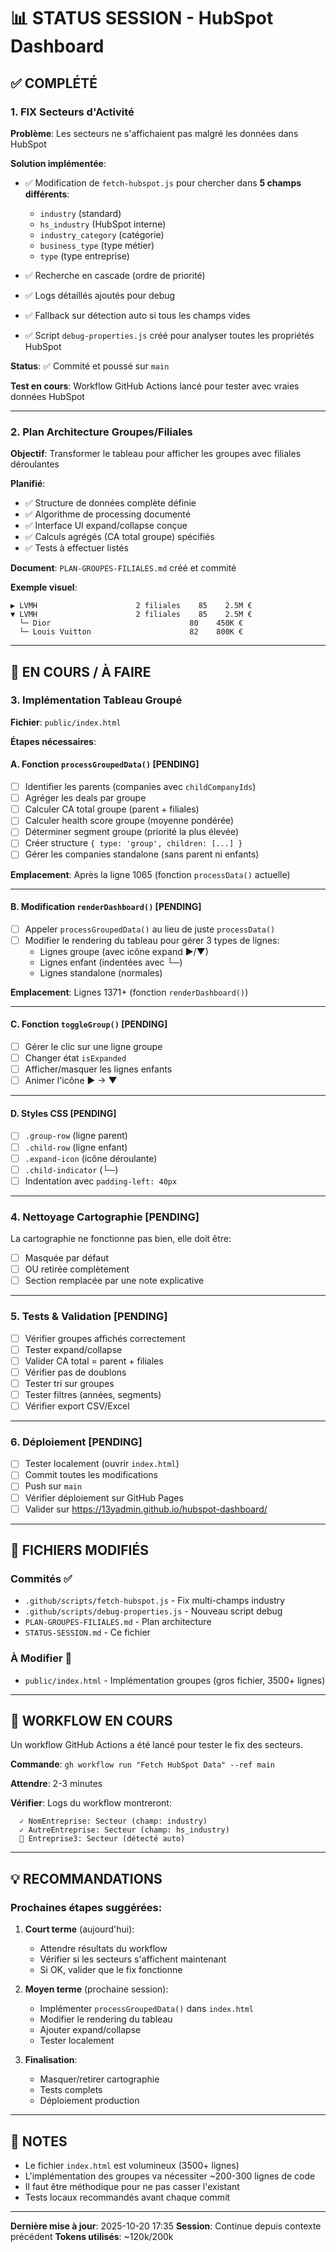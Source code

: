 # 📊 STATUS SESSION - HubSpot Dashboard

## ✅ COMPLÉTÉ

### 1. FIX Secteurs d'Activité
**Problème**: Les secteurs ne s'affichaient pas malgré les données dans HubSpot

**Solution implémentée**:
- ✅ Modification de `fetch-hubspot.js` pour chercher dans **5 champs différents**:
  * `industry` (standard)
  * `hs_industry` (HubSpot interne)
  * `industry_category` (catégorie)
  * `business_type` (type métier)
  * `type` (type entreprise)

- ✅ Recherche en cascade (ordre de priorité)
- ✅ Logs détaillés ajoutés pour debug
- ✅ Fallback sur détection auto si tous les champs vides
- ✅ Script `debug-properties.js` créé pour analyser toutes les propriétés HubSpot

**Status**: ✅ Commité et poussé sur `main`

**Test en cours**: Workflow GitHub Actions lancé pour tester avec vraies données HubSpot

---

### 2. Plan Architecture Groupes/Filiales
**Objectif**: Transformer le tableau pour afficher les groupes avec filiales déroulantes

**Planifié**:
- ✅ Structure de données complète définie
- ✅ Algorithme de processing documenté
- ✅ Interface UI expand/collapse conçue
- ✅ Calculs agrégés (CA total groupe) spécifiés
- ✅ Tests à effectuer listés

**Document**: `PLAN-GROUPES-FILIALES.md` créé et commité

**Exemple visuel**:
```
▶ LVMH                      2 filiales    85    2.5M €
▼ LVMH                      2 filiales    85    2.5M €
  └─ Dior                               80    450K €
  └─ Louis Vuitton                      82    800K €
```

---

## 🚧 EN COURS / À FAIRE

### 3. Implémentation Tableau Groupé
**Fichier**: `public/index.html`

**Étapes nécessaires**:

#### A. Fonction `processGroupedData()` [PENDING]
- [ ] Identifier les parents (companies avec `childCompanyIds`)
- [ ] Agréger les deals par groupe
- [ ] Calculer CA total groupe (parent + filiales)
- [ ] Calculer health score groupe (moyenne pondérée)
- [ ] Déterminer segment groupe (priorité la plus élevée)
- [ ] Créer structure `{ type: 'group', children: [...] }`
- [ ] Gérer les companies standalone (sans parent ni enfants)

**Emplacement**: Après la ligne 1065 (fonction `processData()` actuelle)

---

#### B. Modification `renderDashboard()` [PENDING]
- [ ] Appeler `processGroupedData()` au lieu de juste `processData()`
- [ ] Modifier le rendering du tableau pour gérer 3 types de lignes:
  * Lignes groupe (avec icône expand ▶/▼)
  * Lignes enfant (indentées avec └─)
  * Lignes standalone (normales)

**Emplacement**: Lignes 1371+ (fonction `renderDashboard()`)

---

#### C. Fonction `toggleGroup()` [PENDING]
- [ ] Gérer le clic sur une ligne groupe
- [ ] Changer état `isExpanded`
- [ ] Afficher/masquer les lignes enfants
- [ ] Animer l'icône ▶ → ▼

---

#### D. Styles CSS [PENDING]
- [ ] `.group-row` (ligne parent)
- [ ] `.child-row` (ligne enfant)
- [ ] `.expand-icon` (icône déroulante)
- [ ] `.child-indicator` (└─)
- [ ] Indentation avec `padding-left: 40px`

---

### 4. Nettoyage Cartographie [PENDING]
La cartographie ne fonctionne pas bien, elle doit être:
- [ ] Masquée par défaut
- [ ] OU retirée complètement
- [ ] Section remplacée par une note explicative

---

### 5. Tests & Validation [PENDING]
- [ ] Vérifier groupes affichés correctement
- [ ] Tester expand/collapse
- [ ] Valider CA total = parent + filiales
- [ ] Vérifier pas de doublons
- [ ] Tester tri sur groupes
- [ ] Tester filtres (années, segments)
- [ ] Vérifier export CSV/Excel

---

### 6. Déploiement [PENDING]
- [ ] Tester localement (ouvrir `index.html`)
- [ ] Commit toutes les modifications
- [ ] Push sur `main`
- [ ] Vérifier déploiement sur GitHub Pages
- [ ] Valider sur https://13yadmin.github.io/hubspot-dashboard/

---

## 📁 FICHIERS MODIFIÉS

### Commités ✅
- `.github/scripts/fetch-hubspot.js` - Fix multi-champs industry
- `.github/scripts/debug-properties.js` - Nouveau script debug
- `PLAN-GROUPES-FILIALES.md` - Plan architecture
- `STATUS-SESSION.md` - Ce fichier

### À Modifier 🚧
- `public/index.html` - Implémentation groupes (gros fichier, 3500+ lignes)

---

## 🔄 WORKFLOW EN COURS

Un workflow GitHub Actions a été lancé pour tester le fix des secteurs.

**Commande**: `gh workflow run "Fetch HubSpot Data" --ref main`

**Attendre**: 2-3 minutes

**Vérifier**: Logs du workflow montreront:
```
  ✓ NomEntreprise: Secteur (champ: industry)
  ✓ AutreEntreprise: Secteur (champ: hs_industry)
  🤖 Entreprise3: Secteur (détecté auto)
```

---

## 💡 RECOMMANDATIONS

### Prochaines étapes suggérées:

1. **Court terme** (aujourd'hui):
   - Attendre résultats du workflow
   - Vérifier si les secteurs s'affichent maintenant
   - Si OK, valider que le fix fonctionne

2. **Moyen terme** (prochaine session):
   - Implémenter `processGroupedData()` dans `index.html`
   - Modifier le rendering du tableau
   - Ajouter expand/collapse
   - Tester localement

3. **Finalisation**:
   - Masquer/retirer cartographie
   - Tests complets
   - Déploiement production

---

## 📝 NOTES

- Le fichier `index.html` est volumineux (3500+ lignes)
- L'implémentation des groupes va nécessiter ~200-300 lignes de code
- Il faut être méthodique pour ne pas casser l'existant
- Tests locaux recommandés avant chaque commit

---

**Dernière mise à jour**: 2025-10-20 17:35
**Session**: Continue depuis contexte précédent
**Tokens utilisés**: ~120k/200k
